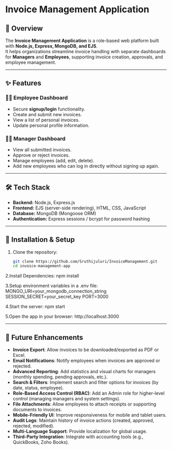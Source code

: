# Invoice Management Application

## 📌 Overview
The **Invoice Management Application** is a role-based web platform built with **Node.js, Express, MongoDB, and EJS**.  
It helps organizations streamline invoice handling with separate dashboards for **Managers** and **Employees**, supporting invoice creation, approvals, and employee management.

---

## ✨ Features

### 👨‍💼 Employee Dashboard
- Secure **signup/login** functionality.
- Create and submit new invoices.
- View a list of personal invoices.
- Update personal profile information.

### 🧑‍💻 Manager Dashboard
- View all submitted invoices.
- Approve or reject invoices.
- Manage employees (add, edit, delete).
- Add new employees who can log in directly without signing up again.


---


## 🛠️ Tech Stack
- **Backend:** Node.js, Express.js  
- **Frontend:** EJS (server-side rendering), HTML, CSS, JavaScript  
- **Database:** MongoDB (Mongoose ORM)  
- **Authentication:** Express sessions / bcrypt for password hashing

---
## 🚀 Installation & Setup

1. Clone the repository:
   ```bash
   git clone https://github.com/Sruthijuluri/InvoiceManagement.git
   cd invoice-management-app

2.Install Dependencies:
  npm install

3.Setup environment variables in a .env file:
  MONGO_URI=your_mongodb_connection_string
  SESSION_SECRET=your_secret_key
  PORT=3000

4.Start the server:
  npm start

5.Open the app in your browser:
  http://localhost:3000

---

## 🔮 Future Enhancements

- **Invoice Export**: Allow invoices to be downloaded/exported as PDF or Excel.  
- **Email Notifications**: Notify employees when invoices are approved or rejected.  
- **Advanced Reporting**: Add statistics and visual charts for managers (monthly spending, pending approvals, etc.).  
- **Search & Filters**: Implement search and filter options for invoices (by date, status, employee).  
- **Role-Based Access Control (RBAC)**: Add an Admin role for higher-level control (managing managers and system settings).  
- **File Attachments**: Allow employees to attach receipts or supporting documents to invoices.  
- **Mobile-Friendly UI**: Improve responsiveness for mobile and tablet users.  
- **Audit Logs**: Maintain history of invoice actions (created, approved, rejected, modified).  
- **Multi-Language Support**: Provide localization for global usage.  
- **Third-Party Integration**: Integrate with accounting tools (e.g., QuickBooks, Zoho Books).

  

        



